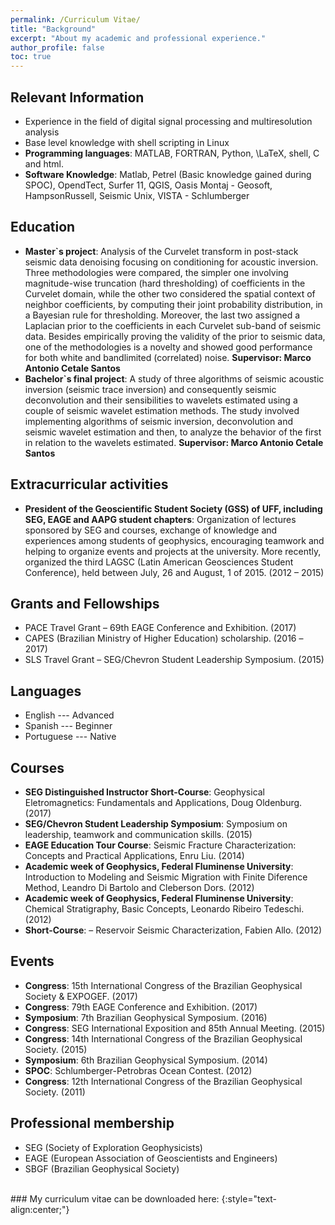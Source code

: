 ```yaml
---
permalink: /Curriculum Vitae/
title: "Background"
excerpt: "About my academic and professional experience."
author_profile: false
toc: true
---
```


## Relevant Information

  * Experience in the field of digital signal processing and multiresolution analysis
  * Base level knowledge with shell scripting in Linux
  * **Programming languages**: MATLAB, FORTRAN, Python, \LaTeX, shell, C and html.
  * **Software Knowledge**: Matlab, Petrel (Basic knowledge gained during SPOC), OpendTect, Surfer 11, QGIS, Oasis Montaj - Geosoft, HampsonRussell, Seismic Unix, VISTA - Schlumberger

## Education

  * **Master`s project**: Analysis of the Curvelet transform in post-stack seismic data
denoising focusing on conditioning for acoustic inversion. Three methodologies were
compared, the simpler one involving magnitude-wise truncation (hard thresholding) of
coefficients in the Curvelet domain, while the other two considered the spatial context
of neighbor coefficients, by computing their joint probability distribution, in a Bayesian rule for thresholding. Moreover, the last two
assigned a Laplacian prior to the coefficients in each Curvelet sub-band of seismic data.
Besides empirically proving the validity of the prior to seismic data, one of the
methodologies is a novelty and showed good performance for both white and bandlimited
(correlated) noise. **Supervisor: Marco Antonio Cetale Santos**
  * **Bachelor`s final project**: A study of three algorithms of seismic acoustic inversion (seismic trace inversion) and consequently seismic deconvolution and their sensibilities
to wavelets estimated using a couple of seismic wavelet estimation methods. The study
involved implementing algorithms of seismic inversion, deconvolution and seismic
wavelet estimation and then, to analyze the behavior of the first in relation to the
wavelets estimated. **Supervisor: Marco Antonio Cetale Santos**

## Extracurricular activities

  * **President of the Geoscientific Student Society (GSS) of UFF, including SEG,
EAGE and AAPG student chapters**: Organization of lectures sponsored by SEG
and courses, exchange of knowledge and experiences among students of geophysics,
encouraging teamwork and helping to organize events and projects at the university.
More recently, organized the third LAGSC (Latin American Geosciences Student
Conference), held between July, 26 and August, 1 of 2015. (2012 – 2015)

## Grants and Fellowships

  * PACE Travel Grant – 69th EAGE Conference and Exhibition. (2017)
  * CAPES (Brazilian Ministry of Higher Education) scholarship. (2016 –2017)
  * SLS Travel Grant – SEG/Chevron Student Leadership Symposium. (2015)

## Languages

  * English --- Advanced
  * Spanish --- Beginner
  * Portuguese --- Native

## Courses

  * **SEG Distinguished Instructor Short-Course**: Geophysical Eletromagnetics:
Fundamentals and Applications, Doug Oldenburg. (2017)
  * **SEG/Chevron Student Leadership Symposium**: Symposium on leadership,
teamwork and communication skills. (2015)
  * **EAGE Education Tour Course**: Seismic Fracture Characterization: Concepts and
Practical Applications, Enru Liu. (2014)
  * **Academic week of Geophysics, Federal Fluminense University**: Introduction to
Modeling and Seismic Migration with Finite Diference Method, Leandro Di Bartolo
and Cleberson Dors. (2012)
  * **Academic week of Geophysics, Federal Fluminense University**: Chemical
Stratigraphy, Basic Concepts, Leonardo Ribeiro Tedeschi. (2012)
  * **Short-Course**: – Reservoir Seismic Characterization, Fabien Allo. (2012)

## Events

  * **Congress**: 15th International Congress of the Brazilian Geophysical Society &
EXPOGEF. (2017)
  * **Congress**: 79th EAGE Conference and Exhibition. (2017)
  * **Symposium**: 7th Brazilian Geophysical Symposium. (2016)
  * **Congress**: SEG International Exposition and 85th Annual Meeting. (2015)
  * **Congress**: 14th International Congress of the Brazilian Geophysical Society. (2015)
  * **Symposium**: 6th Brazilian Geophysical Symposium. (2014)
  * **SPOC**: Schlumberger-Petrobras Ocean Contest. (2012)
  * **Congress**: 12th International Congress of the Brazilian Geophysical Society. (2011)

## Professional membership

  * SEG (Society of Exploration Geophysicists)
  * EAGE (European Association of Geoscientists and Engineers)
  * SBGF (Brazilian Geophysical Society)



<br/>  
### My curriculum vitae can be downloaded here:
{:style="text-align:center;"}

<p style="text-align:center"><a href="/Victor-M-Gomes.github.io/assets/CV/Victor_Martins_Gomes_Curriculum.pdf" download="victorcurriculum.pdf"><i class="far fa-fw fa-arrow-alt-circle-down fa-3x" aria-hidden="true"></i></a></p>
